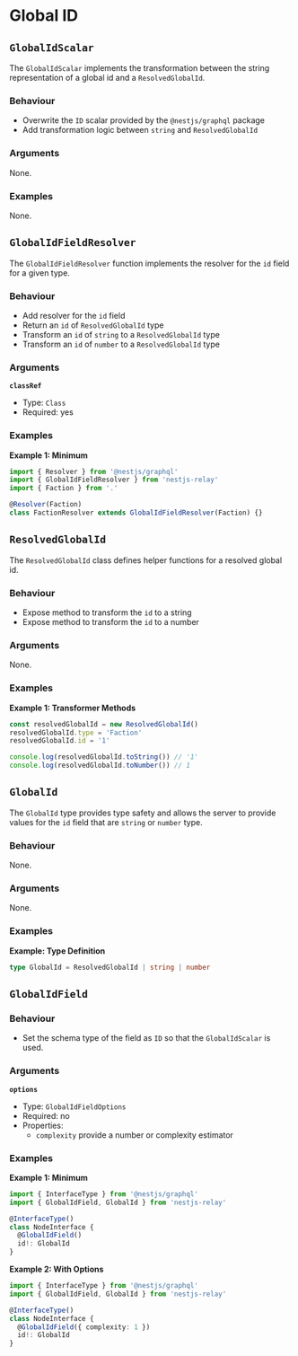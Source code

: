 # Global ID

## `GlobalIdScalar`

The `GlobalIdScalar` implements the transformation between the string representation of a global id and a `ResolvedGlobalId`.

### Behaviour

- Overwrite the `ID` scalar provided by the `@nestjs/graphql` package
- Add transformation logic between `string` and `ResolvedGlobalId`

### Arguments

None.

### Examples

None.

## `GlobalIdFieldResolver`

The `GlobalIdFieldResolver` function implements the resolver for the `id` field for a given type.

### Behaviour

- Add resolver for the `id` field
- Return an `id` of `ResolvedGlobalId` type
- Transform an `id` of `string` to a `ResolvedGlobalId` type
- Transform an `id` of `number` to a `ResolvedGlobalId` type

### Arguments

**`classRef`**
- Type: `Class`
- Required: yes

### Examples

**Example 1: Minimum**
```typescript
import { Resolver } from '@nestjs/graphql'
import { GlobalIdFieldResolver } from 'nestjs-relay'
import { Faction } from '.'

@Resolver(Faction)
class FactionResolver extends GlobalIdFieldResolver(Faction) {}
```

## `ResolvedGlobalId`

The `ResolvedGlobalId` class defines helper functions for a resolved global id.

### Behaviour

- Expose method to transform the `id` to a string
- Expose method to transform the `id` to a number

### Arguments

None.

### Examples

**Example 1: Transformer Methods**
```typescript
const resolvedGlobalId = new ResolvedGlobalId()
resolvedGlobalId.type = 'Faction'
resolvedGlobalId.id = '1'

console.log(resolvedGlobalId.toString()) // '1'
console.log(resolvedGlobalId.toNumber()) // 1
```

## `GlobalId`

The `GlobalId` type provides type safety and allows the server to provide values for the `id` field that are `string` or `number` type.

### Behaviour

None.

### Arguments

None.

### Examples

**Example: Type Definition**
```typescript
type GlobalId = ResolvedGlobalId | string | number
```

## `GlobalIdField`

### Behaviour

- Set the schema type of the field as `ID` so that the `GlobalIdScalar` is used.

### Arguments

**`options`**
- Type: `GlobalIdFieldOptions`
- Required: no
- Properties:
  - `complexity` provide a number or complexity estimator

### Examples

**Example 1: Minimum**
```typescript
import { InterfaceType } from '@nestjs/graphql'
import { GlobalIdField, GlobalId } from 'nestjs-relay'

@InterfaceType()
class NodeInterface {
  @GlobalIdField()
  id!: GlobalId
}
```

**Example 2: With Options**
```typescript
import { InterfaceType } from '@nestjs/graphql'
import { GlobalIdField, GlobalId } from 'nestjs-relay'

@InterfaceType()
class NodeInterface {
  @GlobalIdField({ complexity: 1 })
  id!: GlobalId
}
```

